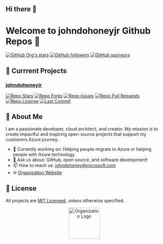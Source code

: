 ## Hi there 👋

# Welcome to johndohoneyjr Github Repos 👋

[![GitHub Org's stars](https://img.shields.io/github/stars/johndohoneyjr?style=social)](https://github.com/johndohoneyjr)
[![GitHub followers](https://img.shields.io/github/followers/johndohoneyjr?style=social)](https://github.com/johndohoneyjr)
[![GitHub sponsors](https://img.shields.io/github/sponsors/johndohoneyjr?style=social)](https://github.com/sponsors/johndohoneyjr)

## 🚀 Currrent Projects

### [johndohoneyjr](https://github.com/johndohoneyjr/johndohoneyjr)
[![Repo Stars](https://img.shields.io/github/stars/johndohoneyjr/johndohoneyjr?style=flat-square)](https://github.com/johndohoneyjr/johndohoneyjr/stargazers)
[![Repo Forks](https://img.shields.io/github/forks/johndohoneyjr/johndohoneyjr?style=flat-square)](https://github.com/johndohoneyjr/johndohoneyjr/network)
[![Repo Issues](https://img.shields.io/github/issues/johndohoneyjr/johndohoneyjr?style=flat-square)](https://github.com/johndohoneyjr/johndohoneyjr/issues)
[![Repo Pull Requests](https://img.shields.io/github/issues-pr/johndohoneyjr/johndohoneyjr?style=flat-square)](https://github.com/johndohoneyjr/johndohoneyjr/pulls)
[![Repo License](https://img.shields.io/github/license/johndohoneyjr/johndohoneyjr?style=flat-square)](https://github.com/johndohoneyjr/johndohoneyjr/blob/main/LICENSE)
[![Last Commit](https://img.shields.io/github/last-commit/johndohoneyjr/johndohoneyjr?style=flat-square)](https://github.com/johndohoneyjr/johndohoneyjr/commits/main)

## 🌟 About Me
I am a passionate developer, cloud architect, and creator. My mission is to create impactful and inspiring open-source projects that support my custoemrs Azure journey.

- 🔭 Currently working on: Helping people migrate to Azure or helping people with Azure technology.
- 💬 Ask us about: GitHub, open source, and software development!
- 📫 How to reach us: johndohoney@microsoft.com
- 🌐 [Organization Website](https://portal.azure.com)

## 📄 License

All projects are [MIT Licensed](https://github.com/johndohoneyjr/johndohoneyjr/blob/main/LICENSE), unless otherwise specified.

<p align="center">
  <img src="https://avatars.githubusercontent.com/u/987960184?s=200" alt="Organization Logo" width="100"/>
</p>

